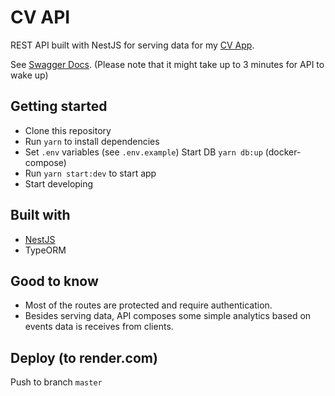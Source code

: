 # CV API

REST API built with NestJS for serving data for my [CV App](https://github.com/WeceW/cv).

See [Swagger Docs](https://toni-weckroth-api-v2.onrender.com/api). (Please note that it might take up to 3 minutes for API to wake up)

## Getting started

- Clone this repository
- Run `yarn` to install dependencies
- Set `.env` variables (see `.env.example`)
  Start DB `yarn db:up` (docker-compose)
- Run `yarn start:dev` to start app
- Start developing

## Built with

- [NestJS](https://docs.nestjs.com/)
- TypeORM

## Good to know

- Most of the routes are protected and require authentication.
- Besides serving data, API composes some simple analytics based on events data is receives from clients.

## Deploy (to render.com)

Push to branch `master`
